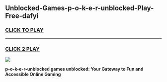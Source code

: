 
## Unblocked-Games-p-o-k-e-r-unblocked-Play-Free-dafyi
<h3>
<a href="https://premium76.site?title=p-o-k-e-r-unblocked&ref=23A">CLICK TO PLAY</a></h3>
<hr>

<h3>
<a href="https://premium76.site?title=p-o-k-e-r-unblocked&ref=23A">CLICK 2 PLAY</a>
  
</h3>

<a href="https://premium76.site?title=p-o-k-e-r-unblocked&ref=23A"><img src="https://clearcache.store/games.png"></a>


**p-o-k-e-r-unblocked games unblocked: Your Gateway to Fun and Accessible Online Gaming**
